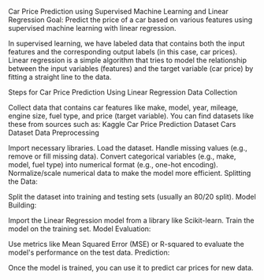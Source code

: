 Car Price Prediction using Supervised Machine Learning and Linear Regression
Goal: Predict the price of a car based on various features using supervised machine learning with linear regression.

In supervised learning, we have labeled data that contains both the input features and the corresponding output labels (in this case, car prices). Linear regression is a simple algorithm that tries to model the relationship between the input variables (features) and the target variable (car price) by fitting a straight line to the data.

Steps for Car Price Prediction Using Linear Regression
Data Collection

Collect data that contains car features like make, model, year, mileage, engine size, fuel type, and price (target variable).
You can find datasets like these from sources such as:
Kaggle Car Price Prediction Dataset
Cars Dataset
Data Preprocessing

Import necessary libraries.
Load the dataset.
Handle missing values (e.g., remove or fill missing data).
Convert categorical variables (e.g., make, model, fuel type) into numerical format (e.g., one-hot encoding).
Normalize/scale numerical data to make the model more efficient.
Splitting the Data:

Split the dataset into training and testing sets (usually an 80/20 split).
Model Building:

Import the Linear Regression model from a library like Scikit-learn.
Train the model on the training set.
Model Evaluation:

Use metrics like Mean Squared Error (MSE) or R-squared to evaluate the model's performance on the test data.
Prediction:

Once the model is trained, you can use it to predict car prices for new data.
